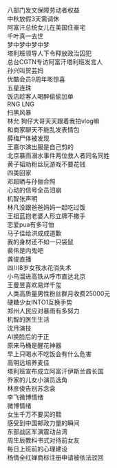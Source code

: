 八部门发文保障劳动者权益  
中秋放假3天需调休  
阿富汗总统女儿在美国住豪宅  
千叶真一去世  
梦中梦中梦中梦  
塔利班领导人下令释放政治囚犯  
总台CGTN专访阿富汗塔利班发言人  
孙兴叫贺芸妈  
优酷会员9周年嘭惊喜  
五星连珠  
饭店趁客人喝醉偷偷加单  
RNG LNG  
扫黑风暴  
林允 狗仔大哥天天跟着我拍vlog嘛  
和商家聊天不能乱发表情包  
薛梅尸体被发现  
王嘉尔演出服是自己剪的  
北京暴雨溺水事件两位救人者同名同姓  
黄子韬劝粉丝玩游戏不要花钱  
四美回家  
邓超晒与孙俪合照  
心动的信号全员泪崩  
机智张声明  
林凡没跟爸爸妈妈一起吃过饭  
王祖蓝抱老婆人形立牌不撒手  
恋爱pua有多可怕  
马子佳给洪成成道歉  
我的身材还不如一只袋鼠  
裴伟是内鬼吧  
龚俊直播  
四川8岁女孩水花消失术  
小鸟溜进高铁从呼市直达北京  
王曼昱喜欢易烊千玺  
人类高质量男性粉丝群月收费25000元  
硬糖少女INTO1互换手势  
郑州人民应对暴雨有多努力  
机智的医生生活  
沈月演技  
AI换脸后的于正  
原来马桶是醒花神器  
早上只喝水不吃饭会有什么危害  
高明远培养麦佳  
塔利班宣布成立阿富汗伊斯兰酋长国  
乔家的儿女小演员选角  
林彦俊告别苏念衾  
李飞微博情绪  
微博情绪  
女生千万不要买的鞋  
感受到中国邮政力量的瞬间  
东部战区军演震动台湾  
周生辰教科书式对待前女友  
每日上班前的心理建设  
杨倩全红婵商标注册申请被依法驳回  
